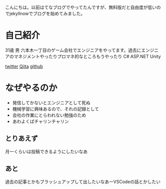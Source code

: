 こんにちは。以前はてなブログでやってたんですが、無料版だと自由度が低いのでjekyllnowでブログを始めてみました。

# 自己紹介
31歳
男
六本木一丁目のゲーム会社でエンジニアをやってます。過去にエンジニアのマネジメントやったりプロマネ的なところもうやったり
C# ASP.NET
Unity

[twitter](https://twitter.com/tarofufufu)
[Qiita](http://qiita.com/t_furuya)
[github](https://github.com/taross-f)
 

# なぜやるのか
* 発信してかないとエンジニアとして死ぬ
* 機械学習に興味あるので、それの記録として
* 会社の作業にとらわれない勉強のため
* あわよくばチャリンチャリン

## とりあえず
月一くらいは投稿できるようにしたいなあ

## あと

過去の記事とかもブラッシュアップして出したいなあーVSCodeの話とかしたい
